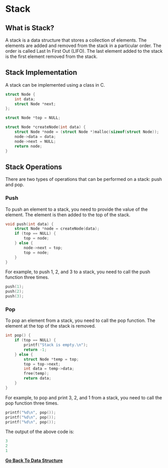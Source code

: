 # Stack

## What is Stack?

A stack is a data structure that stores a collection of elements. The elements are added and removed from the stack in a particular order. The order is called Last In First Out (LIFO). The last element added to the stack is the first element removed from the stack.

## Stack Implementation

A stack can be implemented using a class in C.

```c
struct Node {
    int data;
    struct Node *next;
};

struct Node *top = NULL;

struct Node *createNode(int data) {
    struct Node *node = (struct Node *)malloc(sizeof(struct Node));
    node->data = data;
    node->next = NULL;
    return node;
}


```

## Stack Operations

There are two types of operations that can be performed on a stack: push and pop.

### Push

To push an element to a stack, you need to provide the value of the element. The element is then added to the top of the stack.

```c
void push(int data) {
    struct Node *node = createNode(data);
    if (top == NULL) {
        top = node;
    } else {
        node->next = top;
        top = node;
    }
}
```

For example, to push 1, 2, and 3 to a stack, you need to call the push function three times.

```c
push(1);
push(2);
push(3);
```

### Pop

To pop an element from a stack, you need to call the pop function. The element at the top of the stack is removed.

```c
int pop() {
    if (top == NULL) {
        printf("Stack is empty.\n");
        return -1;
    } else {
        struct Node *temp = top;
        top = top->next;
        int data = temp->data;
        free(temp);
        return data;
    }
}
```

For example, to pop and print 3, 2, and 1 from a stack, you need to call the pop function three times.

```c
printf("%d\n", pop());
printf("%d\n", pop());
printf("%d\n", pop());
```

The output of the above code is:

```c
3
2
1
```

[**Go Back To Data Structure**](README.md)

